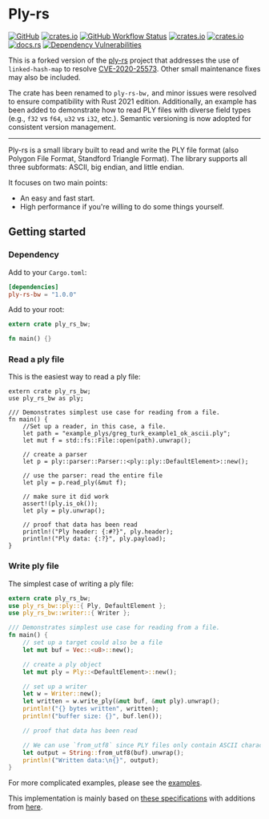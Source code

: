 # Ply-rs
[![GitHub](https://img.shields.io/badge/GitHub-777777)](https://github.com/bourumir-wyngs/ply-rs)
[![crates.io](https://img.shields.io/crates/v/ply-rs.svg)](https://crates.io/crates/ply-rs-bw)
[![GitHub Workflow Status](https://img.shields.io/github/actions/workflow/status/bourumir-wyngs/ply-rs/rust.yml)](https://github.com/bourumir-wyngs/ply-rs/actions)
[![crates.io](https://img.shields.io/crates/l/ply-rs-bw.svg)](https://crates.io/crates/ply-rs-bw)
[![crates.io](https://img.shields.io/crates/d/ply-rs-bw.svg)](https://crates.io/crates/ply-rs-bw)
[![docs.rs](https://docs.rs/ply-rs-bw/badge.svg)](https://docs.rs/ply-rs-bw)
[![Dependency Vulnerabilities](https://img.shields.io/endpoint?url=https%3A%2F%2Fapi-hooks.soos.io%2Fapi%2Fshieldsio-badges%3FbadgeType%3DDependencyVulnerabilities%26pid%3Dkyhfgom8c%26)](https://app.soos.io)

This is a forked version of the [ply-rs](https://github.com/Fluci/ply-rs) project that addresses the use of
`linked-hash-map` to resolve [CVE-2020-25573](https://nvd.nist.gov/vuln/detail/CVE-2020-25573). Other small
maintenance fixes may also be included.

The crate has been renamed to `ply-rs-bw,` and minor issues were resolved to ensure compatibility with Rust 2021
edition. Additionally, an example has been added to demonstrate how to read PLY files with diverse field types
(e.g., `f32` vs `f64`, `u32` vs `i32`, etc.). Semantic versioning is now adopted for consistent version management.

***

Ply-rs is a small library built to read and write the PLY file format (also Polygon File Format, Standford Triangle Format). The library supports all three subformats: ASCII, big endian, and little endian.

It focuses on two main points:

- An easy and fast start.
- High performance if you're willing to do some things yourself.

## Getting started

### Dependency

Add to your `Cargo.toml`:

```toml
[dependencies]
ply-rs-bw = "1.0.0"
```

Add to your root:

```rust
extern crate ply_rs_bw;

fn main() {}
```

### Read a ply file

This is the easiest way to read a ply file:

```rust,no_run
extern crate ply_rs_bw;
use ply_rs_bw as ply;

/// Demonstrates simplest use case for reading from a file.
fn main() {
    //Set up a reader, in this case, a file.
    let path = "example_plys/greg_turk_example1_ok_ascii.ply";
    let mut f = std::fs::File::open(path).unwrap();

    // create a parser
    let p = ply::parser::Parser::<ply::ply::DefaultElement>::new();

    // use the parser: read the entire file
    let ply = p.read_ply(&mut f);

    // make sure it did work
    assert!(ply.is_ok());
    let ply = ply.unwrap();

    // proof that data has been read
    println!("Ply header: {:#?}", ply.header);
    println!("Ply data: {:?}", ply.payload);
}

```

### Write ply file

The simplest case of writing a ply file:

```rust
extern crate ply_rs_bw;
use ply_rs_bw::ply::{ Ply, DefaultElement };
use ply_rs_bw::writer::{ Writer };

/// Demonstrates simplest use case for reading from a file.
fn main() {
    // set up a target could also be a file
    let mut buf = Vec::<u8>::new();

    // create a ply object
    let mut ply = Ply::<DefaultElement>::new();

    // set up a writer
    let w = Writer::new();
    let written = w.write_ply(&mut buf, &mut ply).unwrap();
    println!("{} bytes written", written);
    println!("buffer size: {}", buf.len());

    // proof that data has been read

    // We can use `from_utf8` since PLY files only contain ASCII characters
    let output = String::from_utf8(buf).unwrap();
    println!("Written data:\n{}", output);
}
```

For more complicated examples, please see the [examples](examples/).

This implementation is mainly based on [these specifications](http://paulbourke.net/dataformats/ply/) with additions from [here](https://people.sc.fsu.edu/%7Ejburkardt/data/ply/ply.txt).
